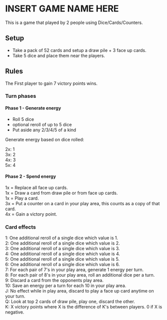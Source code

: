 # INSERT GAME NAME HERE

This is a game that played by 2 people using Dice/Cards/Counters.

## Setup

- Take a pack of 52 cards and setup a draw pile + 3 face up cards.
- Take 5 dice and place them near the players.

## Rules

The First player to gain 7 victory points wins.

### Turn phases

#### Phase 1 - Generate energy

- Roll 5 dice
- optional reroll of up to 5 dice
- Put aside any 2/3/4/5 of a kind

Generate energy based on dice rolled:

2x: 1  
3x: 2  
4x: 3  
5x: 4  

#### Phase 2 - Spend energy

1x = Replace all face up cards.  
1x = Draw a card from draw pile or from face up cards.  
1x = Play a card.  
3x = Put a counter on a card in your play area, this counts as a copy of that card.  
4x = Gain a victory point.

### Card effects

1: One additional reroll of a single dice which value is 1.  
2: One additional reroll of a single dice which value is 2.  
3: One additional reroll of a single dice which value is 3.  
4: One additional reroll of a single dice which value is 4.  
5: One additional reroll of a single dice which value is 5.  
6: One additional reroll of a single dice which value is 6.  
7: For each pair of 7's in your play area, generate 1 energy per turn.  
8: For each pair of 8's in your play area, roll an additional dice per a turn.  
9: Discard a card from the opponents play area.  
10: Save an energy per a turn for each 10 in your play area.  
J: No effect while in play area, discard to play a face up card anytime on your turn.  
Q: Look at top 2 cards of draw pile, play one, discard the other.  
K: X victory points where X is the difference of K's between players. 0 if X is negative.  
